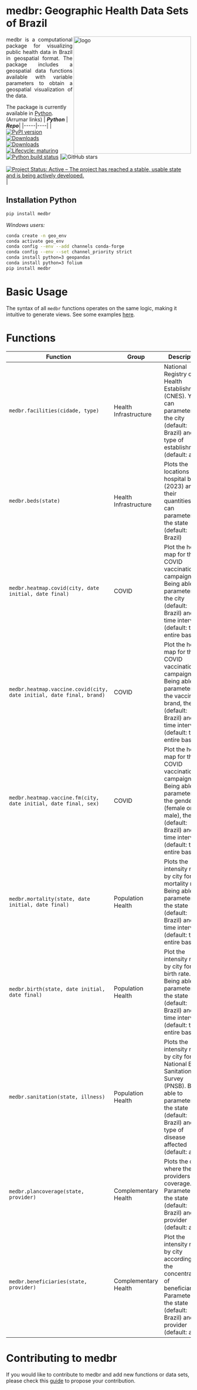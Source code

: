 # medbr: Geographic Health Data Sets of Brazil

<img align="right" src="https://github.com/pamgcosta/medbr/assets/66846949/2cbfe684-a173-42dd-8bfc-c579438ceab3" alt="logo" width="320"> 
<p align="justify">medbr is a computational package for visualizing public health data in Brazil in geospatial format. The package includes a geospatial data functions available with variable parameters to obtain a geospatial visualization of the data. </p> 

The package is currently available in [Python](https:).
(Arrumar links)
| ***Python*** | ***Repo***|
|-----|----|
| [![PyPI version](https://badge.fury.io/py/geobr.svg)](https://badge.fury.io/py/geobr) <br />  [![Downloads](https://static.pepy.tech/badge/geobr)](https://pepy.tech/project/geobr) <br />  [![Downloads](https://static.pepy.tech/badge/geobr/month)](https://pepy.tech/project/geobr)  <br /> [![Lifecycle: maturing](https://img.shields.io/badge/lifecycle-maturing-blue.svg)](https://www.tidyverse.org/lifecycle/#maturing) <br /> [![Python build status](https://github.com/ipeaGIT/geobr/workflows/Python-CMD-check/badge.svg)](https://github.com/ipeaGIT/geobr/actions) |<img alt="GitHub stars" src="https://img.shields.io/github/stars/ipeaGIT/geobr.svg?color=orange"> <br /> <br />  [![Project Status: Active – The project has reached a stable, usable state and is being actively developed.](https://www.repostatus.org/badges/latest/active.svg)](https://www.repostatus.org/#active) |

## Installation Python
```bash
pip install medbr
```
*Windows users:*  

```bash
conda create -n geo_env
conda activate geo_env  
conda config --env --add channels conda-forge  
conda config --env --set channel_priority strict  
conda install python=3 geopandas
conda install python=3 folium  
pip install medbr
```
# Basic Usage

The syntax of all `medbr` functions operates on the same logic, making it intuitive to generate views. See some examples [here](https: ).

# Functions

|Function|Group|Description|Source|
|-----|-----|-----|-----|
|`medbr.facilities(cidade, type)`| Health Infrastructure | National Registry of Health Establishments (CNES). You can parameterize the city (default: Brazil) and the type of establishment (default: all) | CNES |
|`medbr.beds(state)`| Health Infrastructure | Plots the locations with hospital beds (2023) and their quantities. You can parameterize the state (default: Brazil) | Open Data Portal |
|`medbr.heatmap.covid(city, date initial, date final)`| COVID | Plot the heat map for the COVID vaccination campaign. Being able to parameterize the city (default: Brazil) and the time interval (default: the entire base) | Open Data Portal |
|`medbr.heatmap.vaccine.covid(city, date initial, date final, brand)`| COVID | Plot the heat map for the COVID vaccination campaign. Being able to parameterize the vaccine brand, the city (default: Brazil) and the time interval (default: the entire base) | Open Data Portal |
|`medbr.heatmap.vaccine.fm(city, date initial, date final, sex)`| COVID | Plot the heat map for the COVID vaccination campaign. Being able to parameterize the gender (female or male), the city (default: Brazil) and the time interval (default: the entire base) | Open Data Portal |
|`medbr.mortality(state, date initial, date final)`| Population Health | Plots the intensity map by city for the mortality rate. Being able to parameterize the state (default: Brazil) and the time interval (default: the entire base) | Open Data Portal |
|`medbr.birth(state, date initial, date final)`| Population Health | Plot the intensity map by city for the birth rate. Being able to parameterize the state (default: Brazil) and the time interval (default: the entire base) | Open Data Portal |
|`medbr.sanitation(state, illness)`| Population Health | Plots the intensity map by city for the National Basic Sanitation Survey (PNSB). Being able to parameterize the state (default: Brazil) and the type of disease affected (default: all) | Open Data Portal |
|`medbr.plancoverage(state, provider)`| Complementary Health | Plots the cities where the providers have coverage. Parameterize the state (default: Brazil) and the provider (default: all) | Open Data Portal |
|`medbr.beneficiaries(state, provider)`| Complementary Health | Plot the intensity map by city according to the concentration of beneficiaries. Parameterize the state (default: Brazil) and the provider (default: all) | Open Data Portal |

# Contributing to medbr
If you would like to contribute to medbr and add new functions or data sets, please check this [guide](https://https://github.com/pamgcosta/medbr/blob/main/python-package/CONTRIBUTING.md) to propose your contribution.
